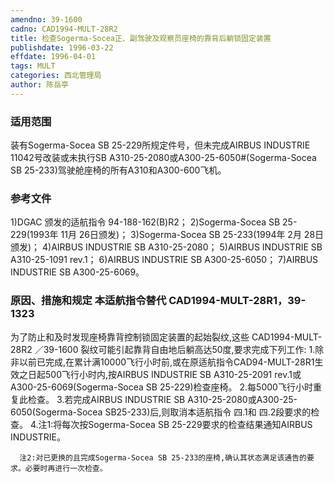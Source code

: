 ```yaml
---
amendno: 39-1600
cadno: CAD1994-MULT-28R2
title: 检查Sogerma-Socea正、副驾驶及观察员座椅的靠背后躺锁固定装置
publishdate: 1996-03-22
effdate: 1996-04-01
tags: MULT
categories: 西北管理局
author: 陈岳亭
---
```


### 适用范围 
装有Sogerma-Socea SB 25-229所规定件号，但未完成AIRBUS INDUSTRIE 11042号改装或未执行SB A310-25-2080或A300-25-6050#(Sogerma-Socea SB 25-233)驾驶舱座椅的所有A310和A300-600飞机。

### 参考文件
1)DGAC 颁发的适航指令 94-188-162(B)R2；
    2)Sogerma-Socea SB 25-229(1993年 11月 26日颁发)；
    3)Sogerma-Socea SB 25-233(1994年 2月 28日颁发)；
    4)AIRBUS INDUSTRIE SB A310-25-2080； 
5)AIRBUS
 INDUSTRIE SB A310-25-1091 rev.1；
    6)AIRBUS INDUSTRIE SB A300-25-6050；
    7)AIRBUS INDUSTRIE SB A300-25-6069。


### 原因、措施和规定 本适航指令替代 CAD1994-MULT-28R1，39-1323 
为了防止和及时发现座椅靠背控制锁固定装置的起始裂纹,这些
       CAD1994-MULT-28R2   ／39-1600 
裂纹可能引起靠背自由地后躺高达50度,要求完成下列工作: 
    1.除非以前已完成,在累计满10000飞行小时前,或在原适航指令CAD94-MULT-28R1生效之日起500飞行小时内,按AIRBUS INDUSTRIE SB A310-25-2091 rev.1或A300-25-6069(Sogerma-Socea SB 25-229)检查座椅。 
    2.每5000飞行小时重复此检查。 
    3.若完成AIRBUS INDUSTRIE SB A310-25-2080或A300-25-6050(Sogerma-Socea SB25-233)后,则取消本适航指令
四.1和
四.2段要求的检查。 
    4.注1:将每次按Sogerma-Socea SB 25-229要求的检查结果通知AIRBUS INDUSTRIE。 

      注2:对已更换的且完成Sogerma-Socea SB 25-233的座椅,确认其状态满足该通告的要求。必要时再进行一次检查。
